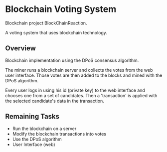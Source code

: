 # Blockchain Voting System

Blockchain project BlockChainReaction.

A voting system that uses blockchain technology.

## Overview
Blockchain implementation using the DPoS consensus algorithm.

The miner runs a blockchain server and collects the votes from the web user interface. Those votes are then added to the blocks and mined with the DPoS algorithm.

Every user logs in using his id (private key) to the web interface and chooses one from a set of candidates. Then a 'transaction' is applied with the selected candidate's data in the transaction.

## Remaining Tasks
* Run the blockchain on a server
* Modify the blockchain transactions into votes
* Use the DPoS algorithm
* User Interface (web)